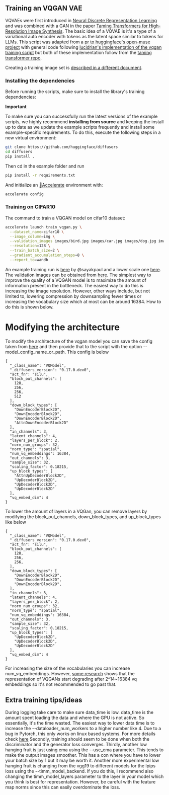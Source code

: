 ## Training an VQGAN VAE
VQVAEs were first introduced in [Neural Discrete Representation Learning](https://arxiv.org/abs/1711.00937) and was combined with a GAN in the paper [Taming Transformers for High-Resolution Image Synthesis](https://arxiv.org/abs/2012.09841). The basic idea of a VQVAE is it's a type of a variational auto encoder with tokens as the latent space similar to tokens for LLMs. This script was adapted from a [pr to huggingface's open-muse project](https://github.com/huggingface/open-muse/pull/52) with general code following [lucidrian's implementation of the vqgan training script](https://github.com/lucidrains/muse-maskgit-pytorch/blob/main/muse_maskgit_pytorch/trainers.py) but both of these implementation follow from the [taming transformer repo](https://github.com/CompVis/taming-transformers?tab=readme-ov-file).


Creating a training image set is [described in a different document](https://huggingface.co/docs/datasets/image_process#image-datasets).

### Installing the dependencies

Before running the scripts, make sure to install the library's training dependencies:

**Important**

To make sure you can successfully run the latest versions of the example scripts, we highly recommend **installing from source** and keeping the install up to date as we update the example scripts frequently and install some example-specific requirements. To do this, execute the following steps in a new virtual environment:
```bash
git clone https://github.com/huggingface/diffusers
cd diffusers
pip install .
```

Then cd in the example folder  and run
```bash
pip install -r requirements.txt
```


And initialize an [🤗Accelerate](https://github.com/huggingface/accelerate/) environment with:

```bash
accelerate config
```

### Training on CIFAR10

The command to train a VQGAN model on cifar10 dataset:

```bash
accelerate launch train_vqgan.py \
  --dataset_name=cifar10 \
  --image_column=img \
  --validation_images images/bird.jpg images/car.jpg images/dog.jpg images/frog.jpg \
  --resolution=128 \
  --train_batch_size=2 \
  --gradient_accumulation_steps=8 \
  --report_to=wandb
```

An example training run is [here](https://wandb.ai/sayakpaul/vqgan-training/runs/0m5kzdfp) by @sayakpaul and a lower scale one [here](https://wandb.ai/dsbuddy27/vqgan-training/runs/eqd6xi4n?nw=nwuserisamu). The validation images can be obtained from [here](https://huggingface.co/datasets/diffusers/docs-images/tree/main/vqgan_validation_images).
The simplest way to improve the quality of a VQGAN model is to maximize the amount of information present in the bottleneck. The easiest way to do this is increasing the image resolution. However, other ways include, but not limited to, lowering compression by downsampling fewer times or increasing the vocabulary size which at most can be around 16384. How to do this is shown below.

# Modifying the architecture

To modify the architecture of the vqgan model you can save the config taken from [here](https://huggingface.co/kandinsky-community/kandinsky-2-2-decoder/blob/main/movq/config.json) and then provide that to the script with the option --model_config_name_or_path. This config is below
```
{
  "_class_name": "VQModel",
  "_diffusers_version": "0.17.0.dev0",
  "act_fn": "silu",
  "block_out_channels": [
    128,
    256,
    256,
    512
  ],
  "down_block_types": [
    "DownEncoderBlock2D",
    "DownEncoderBlock2D",
    "DownEncoderBlock2D",
    "AttnDownEncoderBlock2D"
  ],
  "in_channels": 3,
  "latent_channels": 4,
  "layers_per_block": 2,
  "norm_num_groups": 32,
  "norm_type": "spatial",
  "num_vq_embeddings": 16384,
  "out_channels": 3,
  "sample_size": 32,
  "scaling_factor": 0.18215,
  "up_block_types": [
    "AttnUpDecoderBlock2D",
    "UpDecoderBlock2D",
    "UpDecoderBlock2D",
    "UpDecoderBlock2D"
  ],
  "vq_embed_dim": 4
}
```
To lower the amount of layers in a VQGan, you can remove layers by modifying the block_out_channels, down_block_types, and up_block_types like below
```
{
  "_class_name": "VQModel",
  "_diffusers_version": "0.17.0.dev0",
  "act_fn": "silu",
  "block_out_channels": [
    128,
    256,
    256,
  ],
  "down_block_types": [
    "DownEncoderBlock2D",
    "DownEncoderBlock2D",
    "DownEncoderBlock2D",
  ],
  "in_channels": 3,
  "latent_channels": 4,
  "layers_per_block": 2,
  "norm_num_groups": 32,
  "norm_type": "spatial",
  "num_vq_embeddings": 16384,
  "out_channels": 3,
  "sample_size": 32,
  "scaling_factor": 0.18215,
  "up_block_types": [
    "UpDecoderBlock2D",
    "UpDecoderBlock2D",
    "UpDecoderBlock2D"
  ],
  "vq_embed_dim": 4
}
```
For increasing the size of the vocabularies you can increase num_vq_embeddings. However, [some research](https://magvit.cs.cmu.edu/v2/) shows that the representation of VQGANs start degrading after 2^14~16384 vq embeddings so it's not recommended to go past that.

## Extra training tips/ideas
During logging take care to make sure data_time is low. data_time is the amount spent loading the data and where the GPU is not active. So essentially, it's the time wasted. The easiest way to lower data time is to increase the --dataloader_num_workers to a higher number like 4. Due to a bug in Pytorch, this only works on linux based systems. For more details check [here](https://github.com/huggingface/diffusers/issues/7646)
Secondly, training should seem to be done when both the discriminator and the generator loss converges.
Thirdly, another low hanging fruit is just using ema using the --use_ema parameter. This tends to make the output images smoother. This has a con where you have to lower your batch size by 1 but it may be worth it.
Another more experimental low hanging fruit is changing from the vgg19 to different models for the lpips loss using the --timm_model_backend. If you do this, I recommend also changing the timm_model_layers parameter to the layer in your model which you think is best for representation. However, be careful with the feature map norms since this can easily overdominate the loss.